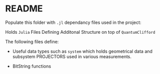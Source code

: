 # README

Populate this folder with `.jl` dependancy files used in the project:

Holds `Julia` Files Defining Additonal Structure on top of `QuantumClifford`

The following files define:

- Useful data types such as `system` which holds geometrical data and subsystem PROJECTORS used in various measurements.

- BitString functions
